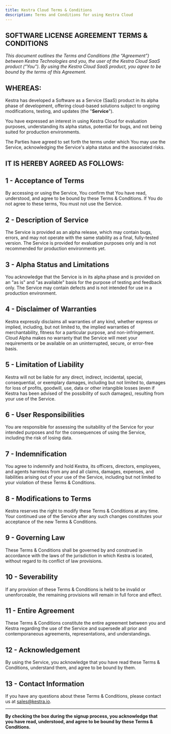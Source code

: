 ```yaml
---
title: Kestra Cloud Terms & Conditions
description: Terms and Conditions for using Kestra Cloud
---
```


## SOFTWARE LICENSE AGREEMENT TERMS & CONDITIONS

*This document outlines the Terms and Conditions (the “Agreement”) between Kestra Technologies and you, the user of the Kestra Cloud SaaS product (“You”). By using the Kestra Cloud SaaS product, you agree to be bound by the terms of this Agreement.*


## WHEREAS:

Kestra has developed a Software as a Service (SaaS) product in its alpha phase of development, offering cloud-based solutions subject to ongoing modifications, testing, and updates (the "**Service**").

You have expressed an interest in using Kestra Cloud for evaluation purposes, understanding its alpha status, potential for bugs, and not being suited for production environments.

The Parties have agreed to set forth the terms under which You may use the Service, acknowledging the Service's alpha status and the associated risks.

## **IT IS HEREBY AGREED AS FOLLOWS:**

## **1 - Acceptance of Terms**

By accessing or using the Service, You confirm that You have read, understood, and agree to be bound by these Terms & Conditions. If You do not agree to these terms, You must not use the Service.

## **2 - Description of Service**

The Service is provided as an alpha release, which may contain bugs, errors, and may not operate with the same stability as a final, fully-tested version. The Service is provided for evaluation purposes only and is not recommended for production environments yet.

## **3 - Alpha Status and Limitations**

You acknowledge that the Service is in its alpha phase and is provided on an "as is" and "as available" basis for the purpose of testing and feedback only. The Service may contain defects and is not intended for use in a production environment.

## **4 - Disclaimer of Warranties**

Kestra expressly disclaims all warranties of any kind, whether express or implied, including, but not limited to, the implied warranties of merchantability, fitness for a particular purpose, and non-infringement. Cloud Alpha makes no warranty that the Service will meet your requirements or be available on an uninterrupted, secure, or error-free basis.

## **5 - Limitation of Liability**

Kestra will not be liable for any direct, indirect, incidental, special, consequential, or exemplary damages, including but not limited to, damages for loss of profits, goodwill, use, data or other intangible losses (even if Kestra has been advised of the possibility of such damages), resulting from your use of the Service.

## **6 - User Responsibilities**

You are responsible for assessing the suitability of the Service for your intended purposes and for the consequences of using the Service, including the risk of losing data.

## **7 - Indemnification**

You agree to indemnify and hold Kestra, its officers, directors, employees, and agents harmless from any and all claims, damages, expenses, and liabilities arising out of your use of the Service, including but not limited to your violation of these Terms & Conditions.

## **8 - Modifications to Terms**

Kestra reserves the right to modify these Terms & Conditions at any time. Your continued use of the Service after any such changes constitutes your acceptance of the new Terms & Conditions.

## **9 - Governing Law**

These Terms & Conditions shall be governed by and construed in accordance with the laws of the jurisdiction in which Kestra is located, without regard to its conflict of law provisions.

## **10 - Severability**

If any provision of these Terms & Conditions is held to be invalid or unenforceable, the remaining provisions will remain in full force and effect.

## **11 - Entire Agreement**

These Terms & Conditions constitute the entire agreement between you and Kestra regarding the use of the Service and supersede all prior and contemporaneous agreements, representations, and understandings.

## **12 - Acknowledgement**

By using the Service, you acknowledge that you have read these Terms & Conditions, understand them, and agree to be bound by them.

## **13 - Contact Information**

If you have any questions about these Terms & Conditions, please contact us at sales@kestra.io.

---

**By checking the box during the signup process, you acknowledge that you have read, understood, and agree to be bound by these Terms & Conditions.**
